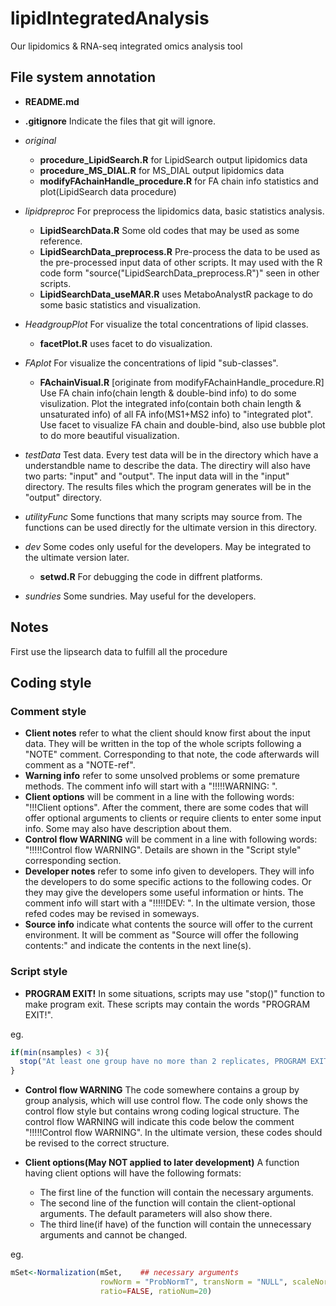 # lipidIntegratedAnalysis
Our lipidomics &amp; RNA-seq integrated omics analysis tool
## File system annotation
- **README.md**
- **.gitignore**
  Indicate the files that git will ignore.
- *original*
  - **procedure_LipidSearch.R** 
  for LipidSearch output lipidomics data
  - **procedure_MS_DIAL.R**
  for MS_DIAL output lipidomics data
  - **modifyFAchainHandle_procedure.R**
  for FA chain info statistics and plot(LipidSearch data procedure)
- *lipidpreproc*
  For preprocess the lipidomics data, basic statistics analysis. 
  - **LipidSearchData.R**
  Some old codes that may be used as some reference.
  - **LipidSearchData_preprocess.R**
  Pre-process the data to be used as the pre-processed input data of other scripts. It may used with the R code form "source("LipidSearchData_preprocess.R")" seen in other scripts.
  - **LipidSearchData_useMAR.R**
  uses MetaboAnalystR package to do some basic statistics and visualization.
- *HeadgroupPlot*
  For visualize the total concentrations of lipid classes.
  - **facetPlot.R**
  uses facet to do visualization.
- *FAplot*
  For visualize the concentrations of lipid "sub-classes".
  - **FAchainVisual.R**
  [originate from modifyFAchainHandle_procedure.R]
  Use FA chain info(chain length & double-bind info) to do some visulization.
  Plot the integrated info(contain both chain length & unsaturated info) of all FA info(MS1+MS2 info) to "integrated plot".
  Use facet to visualize FA chain and double-bind, 
  also use bubble plot to do more beautiful visualization.
- *testData*
  Test data. Every test data will be in the directory which have a understandble name to describe the data. The directiry will also have two parts: "input" and "output". The input data will in the "input" directory. The results files which the program generates will be in the "output" directory.
  
  
- *utilityFunc*
  Some functions that many scripts may source from. The functions can be used directly for the ultimate version in this directory.
- *dev*
  Some codes only useful for the developers. May be integrated to the ultimate version later.
  - **setwd.R**
  For debugging the code in diffrent platforms.
- *sundries*
  Some sundries. May useful for the developers.
  
  
## Notes
First use the lipsearch data to fulfill all the procedure

## Coding style
### Comment style
- **Client notes** refer to what the client should know first about the input data.
They will be written in the top of the whole scripts following a "NOTE" comment. 
Corresponding to that note, the code afterwards will comment as a "NOTE-ref".
- **Warning info** refer to some unsolved problems or some premature methods.
The comment info will start with a "!!!!!WARNING: ".
- **Client options** will be comment in a line with the following words:
"!!!Client options". 
After the comment, there are some codes that will offer optional arguments to clients or require clients to enter some input info. Some may also have description about them. 
- **Control flow WARNING** will be comment in a line with following words:
"!!!!!Control flow WARNING".
Details are shown in the "Script style" corresponding section.
- **Developer notes** refer to some info given to developers. 
They will info the developers to do some specific actions to the following codes.
Or they may give the developers some useful information or hints.
The comment info will start with a "!!!!!DEV: ".
In the ultimate version, those refed codes may be revised in someways.
- **Source info** indicate what contents the source will offer to the current environment. 
It will be comment as "Source will offer the following contents:" and indicate the contents in the next line(s).


### Script style
- **PROGRAM EXIT!** In some situations, scripts may use "stop()" function to make program exit.
These scripts may contain the words "PROGRAM EXIT!".

eg. 
``` R
if(min(nsamples) < 3){
  stop("At least one group have no more than 2 replicates, PROGRAM EXIT!")
}
``` 
- **Control flow WARNING** The code somewhere contains a group by group analysis, which will use control flow. The code only shows the control flow style but contains wrong coding logical structure.
The control flow WARNING will indicate this code below the comment "!!!!!Control flow WARNING".
In the ultimate version, these codes should be revised to the correct structure.

- **Client options(May NOT applied to later development)** A function having client options will have the following formats:
  - The first line of the function will contain the necessary arguments.
  - The second line of the function  will contain the client-optional arguments. 
  The default parameters will also show there.
  - The third line(if have) of the function will contain the unnecessary arguments and cannot be changed.

eg.
``` R
mSet<-Normalization(mSet,    ## necessary arguments
                    rowNorm = "ProbNormT", transNorm = "NULL", scaleNorm = "AutoNorm", ref = NULL,   ## client-optional arguments
                    ratio=FALSE, ratioNum=20)   
``` 
